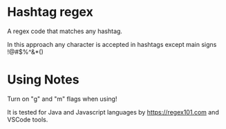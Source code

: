 # Hashtag regex
A regex code that matches any hashtag.

In this approach any character is accepted in hashtags except main signs !@#$%^&amp;*()

# Using Notes
Turn on "g" and "m" flags when using!

It is tested for Java and Javascript languages by https://regex101.com and VSCode tools.
